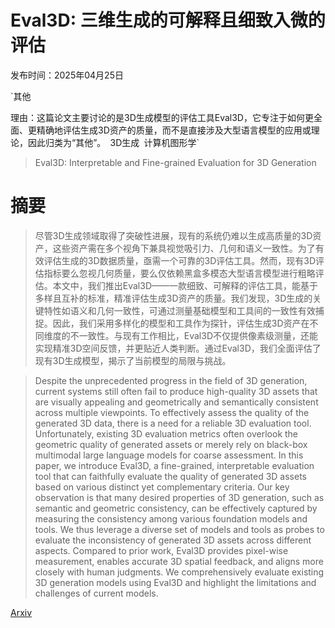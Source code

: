 # Eval3D: 三维生成的可解释且细致入微的评估

发布时间：2025年04月25日

`其他

理由：这篇论文主要讨论的是3D生成模型的评估工具Eval3D，它专注于如何更全面、更精确地评估生成3D资产的质量，而不是直接涉及大型语言模型的应用或理论，因此归类为“其他”。` `3D生成` `计算机图形学`

> Eval3D: Interpretable and Fine-grained Evaluation for 3D Generation

# 摘要

> 尽管3D生成领域取得了突破性进展，现有的系统仍难以生成高质量的3D资产，这些资产需在多个视角下兼具视觉吸引力、几何和语义一致性。为了有效评估生成的3D数据质量，亟需一个可靠的3D评估工具。然而，现有3D评估指标要么忽视几何质量，要么仅依赖黑盒多模态大型语言模型进行粗略评估。本文中，我们推出Eval3D——一款细致、可解释的评估工具，能基于多样且互补的标准，精准评估生成3D资产的质量。我们发现，3D生成的关键特性如语义和几何一致性，可通过测量基础模型和工具间的一致性有效捕捉。因此，我们采用多样化的模型和工具作为探针，评估生成3D资产在不同维度的不一致性。与现有工作相比，Eval3D不仅提供像素级测量，还能实现精准3D空间反馈，并更贴近人类判断。通过Eval3D，我们全面评估了现有3D生成模型，揭示了当前模型的局限与挑战。

> Despite the unprecedented progress in the field of 3D generation, current systems still often fail to produce high-quality 3D assets that are visually appealing and geometrically and semantically consistent across multiple viewpoints. To effectively assess the quality of the generated 3D data, there is a need for a reliable 3D evaluation tool. Unfortunately, existing 3D evaluation metrics often overlook the geometric quality of generated assets or merely rely on black-box multimodal large language models for coarse assessment. In this paper, we introduce Eval3D, a fine-grained, interpretable evaluation tool that can faithfully evaluate the quality of generated 3D assets based on various distinct yet complementary criteria. Our key observation is that many desired properties of 3D generation, such as semantic and geometric consistency, can be effectively captured by measuring the consistency among various foundation models and tools. We thus leverage a diverse set of models and tools as probes to evaluate the inconsistency of generated 3D assets across different aspects. Compared to prior work, Eval3D provides pixel-wise measurement, enables accurate 3D spatial feedback, and aligns more closely with human judgments. We comprehensively evaluate existing 3D generation models using Eval3D and highlight the limitations and challenges of current models.

[Arxiv](https://arxiv.org/abs/2504.18509)